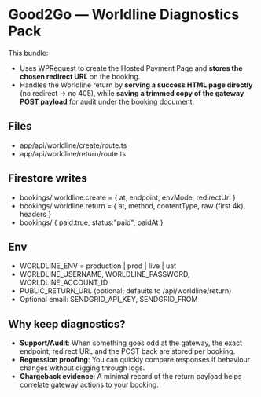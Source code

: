 # Good2Go — Worldline Diagnostics Pack

This bundle:
- Uses WPRequest to create the Hosted Payment Page and **stores the chosen redirect URL** on the booking.
- Handles the Worldline return by **serving a success HTML page directly** (no redirect -> no 405), while
  **saving a trimmed copy of the gateway POST payload** for audit under the booking document.

## Files
- app/api/worldline/create/route.ts
- app/api/worldline/return/route.ts

## Firestore writes
- bookings/<id>.worldline.create = { at, endpoint, envMode, redirectUrl }
- bookings/<id>.worldline.return = { at, method, contentType, raw (first 4k), headers }
- bookings/<id> { paid:true, status:"paid", paidAt }

## Env
- WORLDLINE_ENV = production | prod | live | uat
- WORLDLINE_USERNAME, WORLDLINE_PASSWORD, WORLDLINE_ACCOUNT_ID
- PUBLIC_RETURN_URL (optional; defaults to /api/worldline/return)
- Optional email: SENDGRID_API_KEY, SENDGRID_FROM

## Why keep diagnostics?
- **Support/Audit**: When something goes odd at the gateway, the exact endpoint, redirect URL and the POST back are stored per booking.
- **Regression proofing**: You can quickly compare responses if behaviour changes without digging through logs.
- **Chargeback evidence**: A minimal record of the return payload helps correlate gateway actions to your booking.
